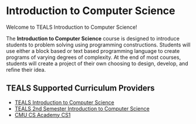 # Introduction to Computer Science

Welcome to TEALS Introduction to Computer Science!

The **Introduction to Computer Science** course is designed to introduce students to problem solving using programming constructions. Students will use either a block based or text based programming language to create programs of varying degrees of complexity.  At the end of most courses, students will create a project of their own choosing to design, develop, and refine their idea.

## TEALS Supported Curriculum Providers

- [TEALS Introduction to Computer Science](https://github.com/TEALSK12/introduction-to-computer-science)
- [TEALS 2nd Semester Introduction to Computer Science](https://github.com/TEALSK12/2nd-semester-introduction-to-computer-science)
- [CMU CS Academy CS1](https://academy.cs.cmu.edu)